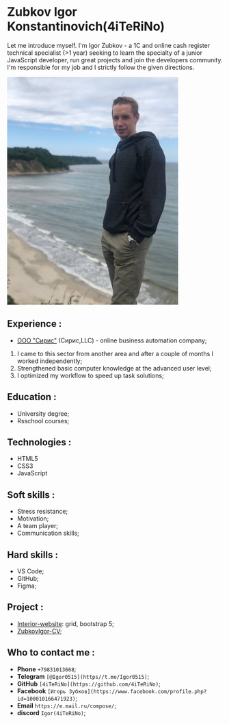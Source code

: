 # Zubkov Igor Konstantinovich(4iTeRiNo)
Let me introduce myself. I'm Igor Zubkov - a 1C and online cash register technical specialist (>1 year) seeking to learn the specialty of a junior JavaScript developer, run great projects and join the developers community. I'm responsible for my job and I strictly follow the given directions.

![resume.png](images/image.png) 

## Experience :
- [ООО "Сирис"](https://mysiris.ru/) (Сирис,LLC) - online business automation company; 
1.	I came to this sector from another area and after a couple of months I worked independently;
2.	Strengthened basic computer knowledge at the advanced user level;
3.	I optimized my workflow to speed up task solutions;

## Education :
-	University degree;
- Rsschool courses;

## Technologies :
- HTML5
- CSS3
- JavaScript

## Soft skills :
- Stress resistance;
- Motivation;
- A team player;
- Communication skills;

## Hard skills : 
- VS Code;
- GitHub;
- Figma;

## Project :
- [Interior-website](https://4iterino.github.io/Interior-sait/): grid, bootstrap 5;
- [ZubkovIgor-CV]();
## Who to contact me :
- **Phone** `+79831013668`;
- **Telegram** `[@Igor0515](https//t.me/Igor0515)`;
- **GitHub** `[4iTeRiNo](https://github.com/4iTeRiNo)`;
- **Facebook** `[Игорь Зубков](https://www.facebook.com/profile.php?id=100010166471923)`;
- **Email** `https://e.mail.ru/compose/`;
- **discord** `Igor(4iTeRiNo)`;